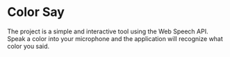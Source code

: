 # Color Say

The project is a simple and interactive tool using the Web Speech API. Speak a color into your microphone and the application will recognize what color you said.
